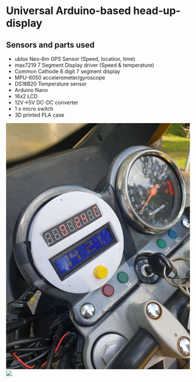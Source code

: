 # Universal Arduino-based head-up-display

## Sensors and parts used
* ublox Neo-6m GPS Sensor (Speed, location, time)
* max7219 7 Segment Display driver (Speed & temperature)
* Common Cathode 8 digit 7 segment display
* MPU-6050 accelerometer/gyroscope
* DS18B20 Temperature sensor
* Arduino Nano
* 16x2 LCD
* 12V->5V DC-DC converter
* 1 x micro switch
* 3D printed PLA case

![](https://raw.githubusercontent.com/ilp0/motorcycle-hud/master/mhud02.jpeg)
![](https://raw.githubusercontent.com/ilp0/motorcycle-hud/master/mhud01.jpg)
